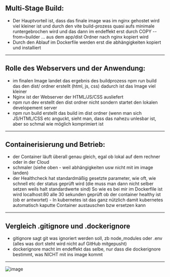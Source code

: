 ## Multi-Stage Build:
- Der Hauptvorteil ist, dass das finale image was im nginx gehostet wird viel kleiner ist und durch den vite build-prozess quasi aufs minimale runtergebrochen wird und das dann im endeffekt erst durch COPY --from=builder ... aus dem app/dist Ordner nach nginx kopiert wird
- Durch den Ablauf im Dockerfile werden erst die abhängigkeiten kopiert und installiert
---
## Rolle des Webservers und der Anwendung:
- im finalen Image landet das ergebnis des buildprozess npm run build das den dist/ ordner erstellt (html, js, css) dadurch ist das Image viel kleiner
- Nginx ist der Webserver der HTML/JS/CSS ausliefert
- npm run dev erstellt den dist ordner nicht sondern startet den lokalen developement server
- npm run build erstellt das build im dist ordner (wenn man sich JS/HTML/CSS etc anguckt, sieht man, dass das nahezu unlesbar ist, aber so schmal wie möglich komprimiert ist
---
## Containerisierung und Betrieb:
- der Container läuft überall genau gleich, egal ob lokal auf dem rechner oder in der Cloud
- schmaler (siehe oben - weil abhängigkeiten usw nicht mit im image landen)
- der Healthcheck hat standardmäßig gesetzte parameter, wie oft, wie schnell etc der status geprüft wird (die muss man dann nicht selber setzen weils halt standardwerte sind) So wie es bei mir im Dockerfile ist wird localhost:80 alle 30 sekunden geprüft ob der container healthy ist (ob er antwortet) - In kubernetes ist das ganz nützlich damit kubernetes automatisch kaputte Container austauschen bzw ersetzen kann
---
## Vergleich .gitignore und .dockerignore
- gitignore sagt git was ignoriert werden soll, zb node_modules oder .env (alles was dort steht wird nicht auf GitHub mitgepusht)
- dockerignore macht im endeffekt das selbe, nur dass die dockerignore bestimmt, was NICHT mit ins image kommt
---
![image](https://i.imgur.com/RyNxtkp.png)
